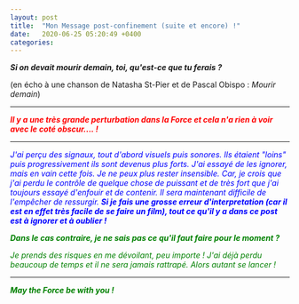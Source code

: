 ```yaml
---
layout: post
title:  "Mon Message post-confinement (suite et encore) !"
date:   2020-06-25 05:20:49 +0400
categories: 
---
```

<!---

You’ll find this post in your `_posts` directory. Go ahead and edit it and re-build the site to see your changes. You can rebuild the site in many different ways, but the most common way is to run `jekyll serve`, which launches a web server and auto-regenerates your site when a file is updated.

Jekyll requires blog post files to be named according to the following format:

`YEAR-MONTH-DAY-title.MARKUP`

Where `YEAR` is a four-digit number, `MONTH` and `DAY` are both two-digit numbers, and `MARKUP` is the file extension representing the format used in the file. After that, include the necessary front matter. Take a look at the source for this post to get an idea about how it works.

Jekyll also offers powerful support for code snippets:

{% highlight ruby %}
def print_hi(name)
  puts "Hi, #{name}"
end
print_hi('Tom')
#=> prints 'Hi, Tom' to STDOUT.
{% endhighlight %}

Check out the [Jekyll docs][jekyll-docs] for more info on how to get the most out of Jekyll. File all bugs/feature requests at [Jekyll’s GitHub repo][jekyll-gh]. If you have questions, you can ask them on [Jekyll Talk][jekyll-talk].

[jekyll-docs]: https://jekyllrb.com/docs/home
[jekyll-gh]:   https://github.com/jekyll/jekyll
[jekyll-talk]: https://talk.jekyllrb.com/

--->



***Si on devait mourir demain, toi, qu'est-ce que tu ferais ?***

(en écho à une chanson de Natasha St-Pier et de Pascal Obispo : *Mourir demain*)  

   

------
<span style="color: red">***Il y a une très grande perturbation dans la Force et cela n'a rien à voir avec le coté obscur.... !***</span>


-----
<span style="color: blue">*J'ai perçu des signaux, tout d'abord visuels puis sonores. Ils étaient "loins" puis progressivement ils sont devenus plus forts. J'ai essayé de les ignorer, mais en vain cette fois. Je ne peux plus rester insensible. Car, je crois que j'ai perdu le contrôle de quelque chose de puissant et de très fort que j'ai toujours essayé d'enfouir et de contenir. Il sera maintenant difficile de l'empêcher de ressurgir.* ***Si je fais une grosse erreur d'interpretation (car il est en effet très facile de se faire un film), tout ce qu'il y a dans ce post est à ignorer et à oublier !***</span>

<span style="color: green">***Dans le cas contraire, je ne sais pas ce qu'il faut faire pour le moment ?***</span>

<span style="color: green">*Je prends des risques en me dévoilant, peu importe !*</span>
<span style="color: green">*J'ai déjà perdu beaucoup de temps et il ne sera jamais rattrapé. Alors autant se lancer !*</span>

-----
<span style="color: green">***May the Force be with you !***</span>


